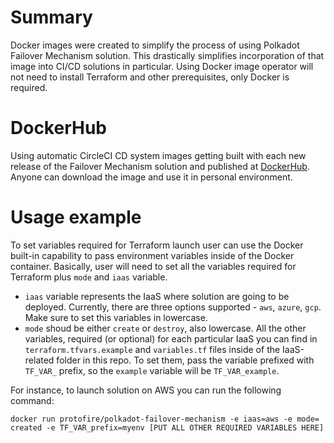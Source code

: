 # Summary

Docker images were created to simplify the process of using Polkadot Failover Mechanism solution. This drastically simplifies incorporation of that image into CI/CD solutions in particular. Using Docker image operator will not need to install Terraform and other prerequisites, only Docker is required.

# DockerHub

Using automatic CircleCI CD system images getting built with each new release of the Failover Mechanism solution and published at [DockerHub](https://hub.docker.com/repository/docker/protofire/polkadot-failover-mechanism). Anyone can download the image and use it in personal environment.

# Usage example

To set variables required for Terraform launch user can use the Docker built-in capability to pass environment variables inside of the Docker container. Basically, user will need to set all the variables required for Terraform plus `mode` and `iaas` variable.

- `iaas` variable represents the IaaS where solution are going to be deployed. Currently, there are three options supported - `aws`, `azure`, `gcp`. Make sure to set this variables in lowercase.
- `mode` shoud be either `create` or `destroy`, also lowercase.
All the other variables, required (or optional) for each particular IaaS you can find in `terraform.tfvars.example` and `variables.tf` files inside of the IaaS-related folder in this repo. To set them, pass the variable prefixed with `TF_VAR_` prefix, so the `example` variable will be `TF_VAR_example`.

For instance, to launch solution on AWS you can run the following command:
```
docker run protofire/polkadot-failover-mechanism -e iaas=aws -e mode= created -e TF_VAR_prefix=myenv [PUT ALL OTHER REQUIRED VARIABLES HERE]
```